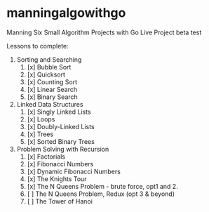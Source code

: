# manningalgowithgo
Manning Six Small Algorithm Projects with Go Live Project beta test


Lessons to complete:
1. Sorting and Searching
    1. [x] Bubble Sort
    2. [x] Quicksort
    3. [x] Counting Sort
    4. [x] Linear Search
    5. [x] Binary Search
2. Linked Data Structures
    1. [x] Singly Linked Lists
    2. [x] Loops
    3. [x] Doubly-Linked Lists
    4. [x] Trees
    5. [x] Sorted Binary Trees
3. Problem Solving with Recursion
    1. [x] Factorials
    2. [x] Fibonacci Numbers
    3. [x] Dynamic Fibonacci Numbers
    4. [x] The Knights Tour
    5. [x] The N Queens Problem - brute force, opt1 and 2.
    6. [ ] The N Queens Problem, Redux (opt 3 & beyond)
    7. [ ] The Tower of Hanoi
